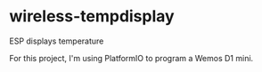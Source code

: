 # wireless-tempdisplay
ESP displays temperature

For this project, I'm using PlatformIO to program a Wemos D1 mini.
